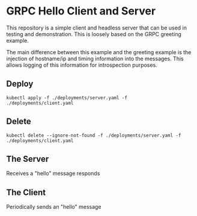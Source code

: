 # GRPC Hello Client and Server
This repository is a simple client and headless server that can be
used in testing and demonstration. This is loosely based on the GRPC
greeting example.

The main difference between this example and the greeting example is the
injection of hostname/ip and timing information into the messages. This
allows logging of this information for introspection purposes.

## Deploy
`kubectl apply -f ./deployments/server.yaml -f ./deployments/client.yaml`

## Delete
`kubectl delete --ignore-not-found -f ./deployments/server.yaml -f ./deployments/client.yaml`

## The Server
Receives a "hello" message responds

## The Client
Periodically sends an "hello" message

